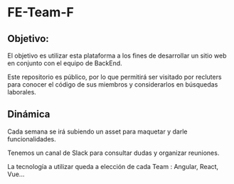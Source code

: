 # FE-Team-F 
## Objetivo: ##
El objetivo es utilizar esta plataforma a los fines de desarrollar un sitio web en conjunto con el equipo de BackEnd.

Este repositorio es público, por lo que permitirá ser visitado por recluters para conocer el código de sus miembros y considerarlos en búsquedas laborales.

## Dinámica ##
Cada semana se irá subiendo un asset para maquetar y darle funcionalidades. 

Tenemos un canal de Slack para consultar dudas y organizar reuniones.

La tecnología a utilizar queda a elección de cada Team : Angular, React, Vue...
